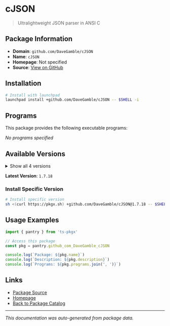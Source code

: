 # cJSON

> Ultralightweight JSON parser in ANSI C

## Package Information

- **Domain**: `github.com/DaveGamble/cJSON`
- **Name**: `cJSON`
- **Homepage**: Not specified
- **Source**: [View on GitHub](https://github.com/pkgxdev/pantry/tree/main/projects/github.com/DaveGamble/cJSON/package.yml)

## Installation

```bash
# Install with launchpad
launchpad install +github.com/DaveGamble/cJSON -- $SHELL -i
```

## Programs

This package provides the following executable programs:

*No programs specified*

## Available Versions

<details>
<summary>Show all 4 versions</summary>

- `1.7.18`, `1.7.17`, `1.7.16`, `1.7.15`

</details>

**Latest Version**: `1.7.18`

### Install Specific Version

```bash
# Install specific version
sh <(curl https://pkgx.sh) +github.com/DaveGamble/cJSON@1.7.18 -- $SHELL -i
```

## Usage Examples

```typescript
import { pantry } from 'ts-pkgx'

// Access this package
const pkg = pantry.github_com_DaveGamble_cJSON

console.log(`Package: ${pkg.name}`)
console.log(`Description: ${pkg.description}`)
console.log(`Programs: ${pkg.programs.join(', ')}`)
```

## Links

- [Package Source](https://github.com/pkgxdev/pantry/tree/main/projects/github.com/DaveGamble/cJSON/package.yml)
- [Homepage](#)
- [Back to Package Catalog](../package-catalog.md)

---

*This documentation was auto-generated from package data.*
